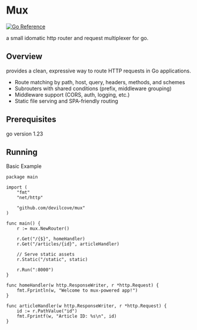 # Mux
[![Go Reference](https://pkg.go.dev/badge/github.com/devilcove/mux?status.svg)](https://pkg.go.dev/github.com/devilcove/mux?tab=doc)  

a small idomatic http router and request multiplexer for go.
## Overview
provides a clean, expressive way to route HTTP requests in Go applications.  
* Route matching by path, host, query, headers, methods, and schemes
* Subrouters with shared conditions (prefix, middleware grouping)
* Middleware support (CORS, auth, logging, etc.)
* Static file serving and SPA-friendly routing
## Prerequisites
go version 1.23
## Running

Basic Example
```
package main

import (
	"fmt"
	"net/http"

	"github.com/devilcove/mux"
)

func main() {
	r := mux.NewRouter()

	r.Get("/{$}", homeHandler)
	r.Get("/articles/{id}", articleHandler)

	// Serve static assets
	r.Static("/static", static)

	r.Run(":8000")
}

func homeHandler(w http.ResponseWriter, r *http.Request) {
	fmt.Fprintln(w, "Welcome to mux-powered app!")
}

func articleHandler(w http.ResponseWriter, r *http.Request) {
	id := r.PathValue("id")
	fmt.Fprintf(w, "Article ID: %s\n", id)
}
